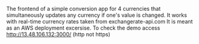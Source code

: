 The frontend of a simple conversion app for 4 currencies that simultaneously updates any currency if one's value is changed.
It works with real-time currency rates taken from exchangerate-api.com
It is meant as an AWS deployment excersise.
To check the demo access http://13.48.106.132:3000/ (http not https)

